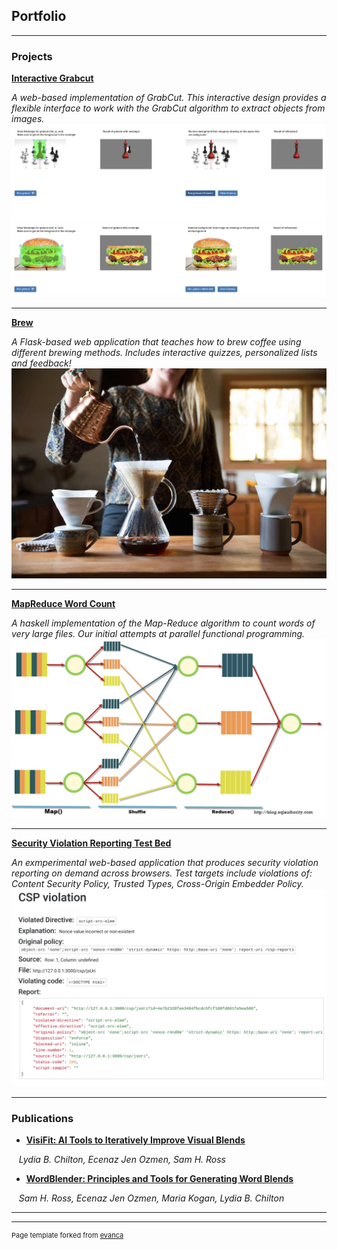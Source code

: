 ## Portfolio

---

### Projects 

**[Interactive Grabcut](https://medium.com/@eo2419/interactive-grabcut-implementation-in-flask-python-269791b51e42)**

*A web-based implementation of GrabCut. This interactive design provides a flexible interface to work with the GrabCut algorithm to extract objects from images.*
<img src="images/grabcut_demo.png?raw=true"/>


---
**[Brew](https://github.com/eozmen410/brew)**

*A Flask-based web application that teaches how to brew coffee using different brewing methods. Includes interactive quizzes, personalized lists and feedback!*
<img src="images/brew_coffee.jpeg?raw=true"/>

---
**[MapReduce Word Count](https://github.com/eozmen410/mapreduce_wordcount)**

*A haskell implementation of the Map-Reduce algorithm to count words of very large files. Our initial attempts at parallel functional programming.*
<img src="images/mapreduce.png?raw=true"/>

---
**[Security Violation Reporting Test Bed](https://github.com/salcho/reporting-test-bed)**

*An exmperimental web-based application that produces security violation reporting on demand across browsers. Test targets include violations of: Content Security Policy, Trusted Types, Cross-Origin Embedder Policy.*
<img src="images/reportingviolation.JPG?raw=true"/>

---

### Publications

- **[VisiFit: AI Tools to Iteratively Improve Visual Blends](/pdf/VisiFit_CHI_2020_submission.pdf)**

&nbsp;&nbsp;&nbsp;*Lydia B. Chilton, Ecenaz Jen Ozmen, Sam H. Ross*
- **[WordBlender: Principles and Tools for Generating Word Blends](/pdf/WordBlenderSubmission.pdf)**

&nbsp;&nbsp;&nbsp;*Sam H. Ross, Ecenaz Jen Ozmen, Maria Kogan, Lydia B. Chilton*


---




---
<p style="font-size:11px">Page template forked from <a href="https://github.com/evanca/quick-portfolio">evanca</a></p>
<!-- Remove above link if you don't want to attibute -->

